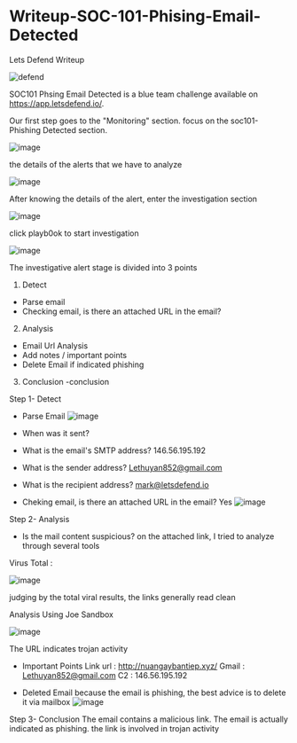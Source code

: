 # Writeup-SOC-101-Phising-Email-Detected

Lets Defend Writeup

![defend](https://user-images.githubusercontent.com/43168046/168586256-8c8b8496-d9db-4e53-bf3c-5e6f605a9b67.png)

SOC101 Phsing Email Detected is a blue team challenge available on https://app.letsdefend.io/.

Our first step goes to the "Monitoring" section. focus on the soc101- Phishing Detected section.

![image](https://user-images.githubusercontent.com/43168046/168586516-397e1611-822f-474e-acbb-335ee70d9540.png)

the details of the alerts that we have to analyze

![image](https://user-images.githubusercontent.com/43168046/168588962-0f0626f8-25bd-44e9-92c2-b00485dcf899.png)
 
After knowing the details of the alert, enter the investigation section

![image](https://user-images.githubusercontent.com/43168046/168589029-c3191814-33bf-4db7-8631-bf7457ba16a1.png)
 
click playb0ok to start investigation

 ![image](https://user-images.githubusercontent.com/43168046/168589049-5d279d06-7d2e-4a72-96cb-1dfc75cf23c0.png)

The investigative alert stage is divided into 3 points
1. Detect
- Parse email
- Checking email, is there an attached URL in the email?
2. Analysis
- Email Url Analysis
- Add notes / important points	
- Delete Email if indicated phishing
3. Conclusion
-conclusion





Step 1- Detect
-	Parse Email 
![image](https://user-images.githubusercontent.com/43168046/168589085-9eb645e4-8b3b-458a-b986-1baf02acd83f.png)

-	When was it sent?
 
-	What is the email's SMTP address?
146.56.195.192

-	What is the sender address?
Lethuyan852@gmail.com

-	What is the recipient address? 
mark@letsdefend.io

-	Cheking email, is there an attached URL in the email?
Yes
 ![image](https://user-images.githubusercontent.com/43168046/168589241-81f41080-9d6c-4e49-a051-0714929821ac.png)


Step 2- Analysis
-	Is the mail content suspicious?
on the attached link, I tried to analyze through several tools

Virus Total : 

 ![image](https://user-images.githubusercontent.com/43168046/168589299-53deabef-caea-4260-9b17-1b25ef9ad0d2.png)

judging by the total viral results, the links generally read clean

Analysis Using Joe Sandbox 

![image](https://user-images.githubusercontent.com/43168046/168589331-6ccbdd80-bb8f-4cb9-9433-f88eaf676f77.png)
 
The URL indicates trojan activity

-	Important Points
Link url : http://nuangaybantiep.xyz/
Gmail : Lethuyan852@gmail.com
C2 : 146.56.195.192

-	Deleted Email 
because the email is phishing, the best advice is to delete it via mailbox
 ![image](https://user-images.githubusercontent.com/43168046/168589353-6283b1a0-4603-449f-9933-1335428bc5de.png)

Step 3- Conclusion
	The email contains a malicious link. The email is actually indicated as phishing. the link is involved in trojan activity

